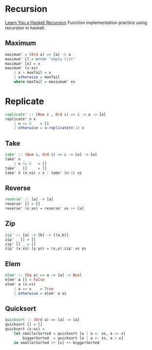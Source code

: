 # Recursion

[Learn You a Haskell Recursion](http://learnyouahaskell.com/recursion#hello-recursion)
Function implementation practice using recursion in haskell.

## Maximum

```haskell
maximum' = (Ord a) => [a] -> a
maximum' [] = error "empty list"
maximum' [x] = x
maximum' (x:xs)
    | x > maxTail = x
    | otherwise = maxTail
    where maxTail = maxiumum' xs
```

# Replicate

```haskell
replicate' :: (Num i , Ord i) => i -> a -> [a]
replicate' n x
    | n <= 0    = []
    | otherwise = x:replicate(n-1) x
```

## Take

```haskell
take' :: (Num i, Ord i) => i -> [a] -> [a]
take' n _
    | n <= 0   = []
take' _ []     = []
take' n (x:xs) = x : take' (n-1) xs
```

## Reverse

```haskell
reverse' :: [a] -> [a]
reverse' [] = []
reverse' (x:xs) = reverse' xs ++ [x]
```

## Zip

```haskell
zip' :: [a] -> [b] -> [(a,b)]
zip' _ [] = []
zip' [] _ = []
zip' (x:xs) (y:ys) = (x,y):zip' xs ys
```

## Elem

```haskell
elem' :: (Eq a) => a -> [a] -> Bool
elem' a [] = False
elem' a (x:xs)
    | a == x    = True
    | otherwise = elem' a xs
```

## Quicksort

```haskell
quicksort :: (Ord a) => [a] -> [a]
quicksort [] = []
quicksort (x:xs) =
    let smallerSorted = quicksort [a | a <- xs, a <= x]
        biggerSorted  = quicksort [a | a <- xs, a > x]
    in smallerSorted ++ [x] ++ biggerSorted
```
